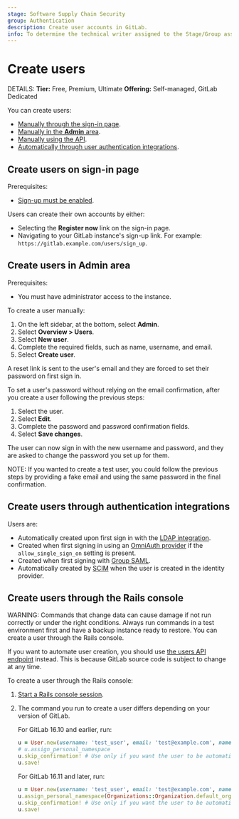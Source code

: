 ```yaml
---
stage: Software Supply Chain Security
group: Authentication
description: Create user accounts in GitLab.
info: To determine the technical writer assigned to the Stage/Group associated with this page, see https://handbook.gitlab.com/handbook/product/ux/technical-writing/#assignments
---
```


# Create users

DETAILS:
**Tier:** Free, Premium, Ultimate
**Offering:** Self-managed, GitLab Dedicated

You can create users:

- [Manually through the sign-in page](#create-users-on-sign-in-page).
- [Manually in the **Admin** area](#create-users-in-admin-area).
- [Manually using the API](../../../api/users.md).
- [Automatically through user authentication integrations](#create-users-through-authentication-integrations).

## Create users on sign-in page

Prerequisites:

- [Sign-up must be enabled](../../../administration/settings/sign_up_restrictions.md).

Users can create their own accounts by either:

- Selecting the **Register now** link on the sign-in page.
- Navigating to your GitLab instance's sign-up link. For example: `https://gitlab.example.com/users/sign_up`.

## Create users in Admin area

Prerequisites:

- You must have administrator access to the instance.

To create a user manually:

1. On the left sidebar, at the bottom, select **Admin**.
1. Select **Overview > Users**.
1. Select **New user**.
1. Complete the required fields, such as name, username, and email.
1. Select **Create user**.

A reset link is sent to the user's email and they are forced to set their
password on first sign in.

To set a user's password without relying on the email confirmation, after you
create a user following the previous steps:

1. Select the user.
1. Select **Edit**.
1. Complete the password and password confirmation fields.
1. Select **Save changes**.

The user can now sign in with the new username and password, and they are asked
to change the password you set up for them.

NOTE:
If you wanted to create a test user, you could follow the previous steps
by providing a fake email and using the same password in the final confirmation.

## Create users through authentication integrations

Users are:

- Automatically created upon first sign in with the [LDAP integration](../../../administration/auth/ldap/index.md).
- Created when first signing in using an [OmniAuth provider](../../../integration/omniauth.md) if
  the `allow_single_sign_on` setting is present.
- Created when first signing with [Group SAML](../../group/saml_sso/index.md).
- Automatically created by [SCIM](../../group/saml_sso/scim_setup.md) when the user is created in
  the identity provider.

## Create users through the Rails console

WARNING:
Commands that change data can cause damage if not run correctly or under the right conditions. Always run commands in a test environment first and have a backup instance ready to restore.
You can create a user through the Rails console.

If you want to automate user creation, you should use [the users API endpoint](../../../api/users.md#create-a-user) instead. This is because GitLab source code is subject to change at any time.

To create a user through the Rails console:

1. [Start a Rails console session](../../../administration/operations/rails_console.md#starting-a-rails-console-session).
1. The command you run to create a user differs depending on your version of GitLab.

   For GitLab 16.10 and earlier, run:

   ```ruby
   u = User.new(username: 'test_user', email: 'test@example.com', name: 'Test User', password: 'password', password_confirmation: 'password')
   # u.assign_personal_namespace
   u.skip_confirmation! # Use only if you want the user to be automatically confirmed. If you do not use this, the user receives a confirmation email.
   u.save!
   ```

   For GitLab 16.11 and later, run:

   ```ruby
   u = User.new(username: 'test_user', email: 'test@example.com', name: 'Test User', password: 'password', password_confirmation: 'password')
   u.assign_personal_namespace(Organizations::Organization.default_organization)
   u.skip_confirmation! # Use only if you want the user to be automatically confirmed. If you do not use this, the user receives a confirmation email.
   u.save!
   ```
